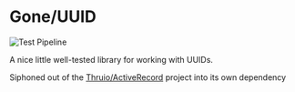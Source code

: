 Gone/UUID
===========


![Test Pipeline](https://github.com/goneio/UUID/workflows/Tests/badge.svg)

A nice little well-tested library for working with UUIDs.

Siphoned out of the [Thruio/ActiveRecord](https://github.com/Thruio/ActiveRecord) project into its own dependency

